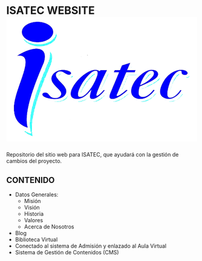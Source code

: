 # ISATEC WEBSITE ![logo](public/images/logo-original.png)

Repositorio del sitio web para ISATEC, que ayudará con la gestión de cambios del proyecto.
## CONTENIDO
- Datos Generales:
    - Misión
    - Visión
    - Historia
    - Valores
    - Acerca de Nosotros
- Blog
- Biblioteca Virtual
- Conectado al sistema de Admisión y enlazado al Aula Virtual
- Sistema de Gestión de Contenidos (CMS)
